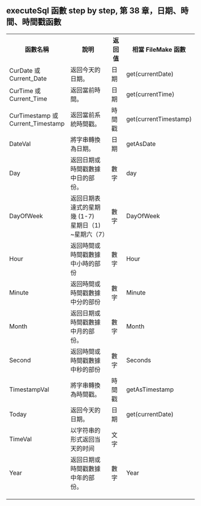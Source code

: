 <h2 style="text-align: start;">executeSql 函數 step by step, 第 38 章，日期、時間、時間戳函數</h2><table style="width: auto; text-align: start;"><tbody><tr><th colspan="1" rowspan="1" width="auto">函數名稱</th><th colspan="1" rowspan="1" width="auto">說明</th><th colspan="1" rowspan="1" width="auto">返回值</th><th colspan="1" rowspan="1" width="auto">相當 FileMake 函數</th></tr><tr><td colspan="1" rowspan="1" width="auto">CurDate 或 <br>Current_Date</td><td colspan="1" rowspan="1" width="auto">返回今天的日期。</td><td colspan="1" rowspan="1" width="auto">日期</td><td colspan="1" rowspan="1" width="auto">get(currentDate)</td></tr><tr><td colspan="1" rowspan="1" width="auto">CurTime 或 <br>Current_Time</td><td colspan="1" rowspan="1" width="auto">返回當前時間。</td><td colspan="1" rowspan="1" width="auto">日期</td><td colspan="1" rowspan="1" width="auto">get(currentTime)</td></tr><tr><td colspan="1" rowspan="1" width="auto">CurTimestamp 或 <br>Current_Timestamp</td><td colspan="1" rowspan="1" width="auto">返回當前系統時間戳。</td><td colspan="1" rowspan="1" width="auto">時間戳</td><td colspan="1" rowspan="1" width="auto">get(currentTimestamp)</td></tr><tr><td colspan="1" rowspan="1" width="auto">DateVal</td><td colspan="1" rowspan="1" width="auto">將字串轉換為日期。</td><td colspan="1" rowspan="1" width="auto">日期</td><td colspan="1" rowspan="1" width="auto">getAsDate</td></tr><tr><td colspan="1" rowspan="1" width="auto">Day</td><td colspan="1" rowspan="1" width="auto">返回日期或時間戳數據中日的部份。</td><td colspan="1" rowspan="1" width="auto">數字</td><td colspan="1" rowspan="1" width="auto">day</td></tr><tr><td colspan="1" rowspan="1" width="auto">DayOfWeek</td><td colspan="1" rowspan="1" width="auto">返回日期表達式的星期幾 (1-7)<br>星期日（1) ~星期六（7）</td><td colspan="1" rowspan="1" width="auto">數字</td><td colspan="1" rowspan="1" width="auto">DayOfWeek</td></tr><tr><td colspan="1" rowspan="1" width="auto">Hour</td><td colspan="1" rowspan="1" width="auto">返回時間或時間戳數據中小時的部份</td><td colspan="1" rowspan="1" width="auto">數字</td><td colspan="1" rowspan="1" width="auto">Hour</td></tr><tr><td colspan="1" rowspan="1" width="auto">Minute</td><td colspan="1" rowspan="1" width="auto">返回時間或時間戳數據中分的部份</td><td colspan="1" rowspan="1" width="auto">數字</td><td colspan="1" rowspan="1" width="auto">Minute</td></tr><tr><td colspan="1" rowspan="1" width="auto">Month</td><td colspan="1" rowspan="1" width="auto">返回日期或時間戳數據中月的部份。</td><td colspan="1" rowspan="1" width="auto">數字</td><td colspan="1" rowspan="1" width="auto">Month</td></tr><tr><td colspan="1" rowspan="1" width="auto">Second</td><td colspan="1" rowspan="1" width="auto">返回時間或時間戳數據中秒的部份</td><td colspan="1" rowspan="1" width="auto">數字</td><td colspan="1" rowspan="1" width="auto">Seconds</td></tr><tr><td colspan="1" rowspan="1" width="auto">TimestampVal</td><td colspan="1" rowspan="1" width="auto">將字串轉換為時間戳。</td><td colspan="1" rowspan="1" width="auto">時間戳</td><td colspan="1" rowspan="1" width="auto">getAsTimestamp</td></tr><tr><td colspan="1" rowspan="1" width="auto">Today</td><td colspan="1" rowspan="1" width="auto">返回今天的日期。</td><td colspan="1" rowspan="1" width="auto">日期</td><td colspan="1" rowspan="1" width="auto">get(currentDate)</td></tr><tr><td colspan="1" rowspan="1" width="auto">TimeVal</td><td colspan="1" rowspan="1" width="auto">以字符串的形式返回当天的时间</td><td colspan="1" rowspan="1" width="auto">文字</td><td colspan="1" rowspan="1" width="auto"></td></tr><tr><td colspan="1" rowspan="1" width="auto">Year</td><td colspan="1" rowspan="1" width="auto">返回日期或時間戳數據中年的部份。</td><td colspan="1" rowspan="1" width="auto">數字</td><td colspan="1" rowspan="1" width="auto">Year</td></tr><tr><td colspan="1" rowspan="1" width="auto"></td><td colspan="1" rowspan="1" width="auto"></td><td colspan="1" rowspan="1" width="auto"></td><td colspan="1" rowspan="1" width="auto"></td></tr><tr><td colspan="1" rowspan="1" width="auto"></td><td colspan="1" rowspan="1" width="auto"></td><td colspan="1" rowspan="1" width="auto"></td><td colspan="1" rowspan="1" width="auto"></td></tr><tr><td colspan="1" rowspan="1" width="auto"></td><td colspan="1" rowspan="1" width="auto"></td><td colspan="1" rowspan="1" width="auto"></td><td colspan="1" rowspan="1" width="auto"></td></tr></tbody></table><p><br></p>